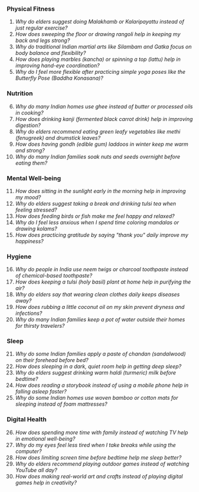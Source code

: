 ### **Physical Fitness**  
1. *Why do elders suggest doing Malakhamb or Kalaripayattu instead of just regular exercise?*  
2. *How does sweeping the floor or drawing rangoli help in keeping my back and legs strong?*  
3. *Why do traditional Indian martial arts like Silambam and Gatka focus on body balance and flexibility?*  
4. *How does playing marbles (kancha) or spinning a top (lattu) help in improving hand-eye coordination?*  
5. *Why do I feel more flexible after practicing simple yoga poses like the Butterfly Pose (Baddha Konasana)?*  

### **Nutrition**  
6. *Why do many Indian homes use ghee instead of butter or processed oils in cooking?*  
7. *How does drinking kanji (fermented black carrot drink) help in improving digestion?*  
8. *Why do elders recommend eating green leafy vegetables like methi (fenugreek) and drumstick leaves?*  
9. *How does having gondh (edible gum) laddoos in winter keep me warm and strong?*  
10. *Why do many Indian families soak nuts and seeds overnight before eating them?*  

### **Mental Well-being**  
11. *How does sitting in the sunlight early in the morning help in improving my mood?*  
12. *Why do elders suggest taking a break and drinking tulsi tea when feeling stressed?*  
13. *How does feeding birds or fish make me feel happy and relaxed?*  
14. *Why do I feel less anxious when I spend time coloring mandalas or drawing kolams?*  
15. *How does practicing gratitude by saying "thank you" daily improve my happiness?*  

### **Hygiene**  
16. *Why do people in India use neem twigs or charcoal toothpaste instead of chemical-based toothpaste?*  
17. *How does keeping a tulsi (holy basil) plant at home help in purifying the air?*  
18. *Why do elders say that wearing clean clothes daily keeps diseases away?*  
19. *How does rubbing a little coconut oil on my skin prevent dryness and infections?*  
20. *Why do many Indian families keep a pot of water outside their homes for thirsty travelers?*  

### **Sleep**  
21. *Why do some Indian families apply a paste of chandan (sandalwood) on their forehead before bed?*  
22. *How does sleeping in a dark, quiet room help in getting deep sleep?*  
23. *Why do elders suggest drinking warm haldi (turmeric) milk before bedtime?*  
24. *How does reading a storybook instead of using a mobile phone help in falling asleep faster?*  
25. *Why do some Indian homes use woven bamboo or cotton mats for sleeping instead of foam mattresses?*  

### **Digital Health**  
26. *How does spending more time with family instead of watching TV help in emotional well-being?*  
27. *Why do my eyes feel less tired when I take breaks while using the computer?*  
28. *How does limiting screen time before bedtime help me sleep better?*  
29. *Why do elders recommend playing outdoor games instead of watching YouTube all day?*  
30. *How does making real-world art and crafts instead of playing digital games help in creativity?*
